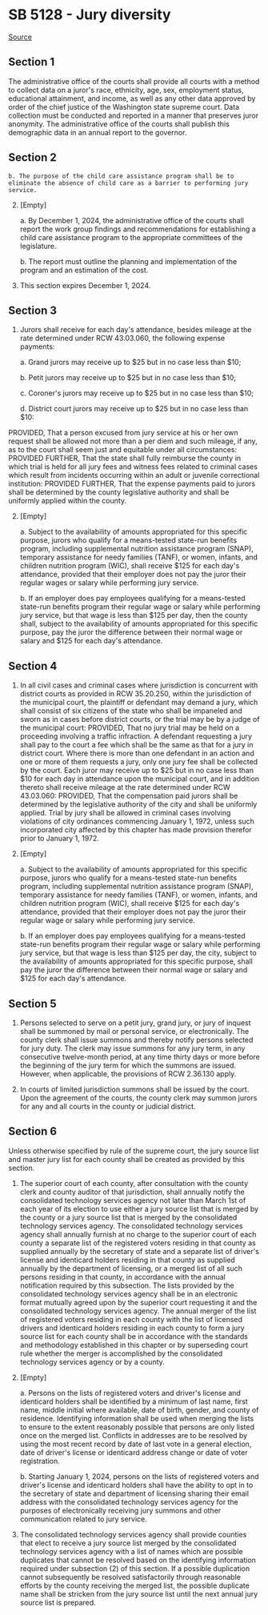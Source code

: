 # SB 5128 - Jury diversity

[Source](http://lawfilesext.leg.wa.gov/biennium/2023-24/Pdf/Bills/Senate%20Bills/5128-S.pdf)

## Section 1
The administrative office of the courts shall provide all courts with a method to collect data on a juror's race, ethnicity, age, sex, employment status, educational attainment, and income, as well as any other data approved by order of the chief justice of the Washington state supreme court. Data collection must be conducted and reported in a manner that preserves juror anonymity. The administrative office of the courts shall publish this demographic data in an annual report to the governor.

## Section 2
    b. The purpose of the child care assistance program shall be to eliminate the absence of child care as a barrier to performing jury service.

2. [Empty]

    a. By December 1, 2024, the administrative office of the courts shall report the work group findings and recommendations for establishing a child care assistance program to the appropriate committees of the legislature.

    b. The report must outline the planning and implementation of the program and an estimation of the cost.

3. This section expires December 1, 2024.

## Section 3
1. Jurors shall receive for each day's attendance, besides mileage at the rate determined under RCW 43.03.060, the following expense payments:

    a. Grand jurors may receive up to $25 but in no case less than $10;

    b. Petit jurors may receive up to $25 but in no case less than $10;

    c. Coroner's jurors may receive up to $25 but in no case less than $10;

    d. District court jurors may receive up to $25 but in no case less than $10:

PROVIDED, That a person excused from jury service at his or her own request shall be allowed not more than a per diem and such mileage, if any, as to the court shall seem just and equitable under all circumstances: PROVIDED FURTHER, That the state shall fully reimburse the county in which trial is held for all jury fees and witness fees related to criminal cases which result from incidents occurring within an adult or juvenile correctional institution: PROVIDED FURTHER, That the expense payments paid to jurors shall be determined by the county legislative authority and shall be uniformly applied within the county.

2. [Empty]

    a. Subject to the availability of amounts appropriated for this specific purpose, jurors who qualify for a means-tested state-run benefits program, including supplemental nutrition assistance program (SNAP), temporary assistance for needy families (TANF), or women, infants, and children nutrition program (WIC), shall receive $125 for each day's attendance, provided that their employer does not pay the juror their regular wages or salary while performing jury service.

    b. If an employer does pay employees qualifying for a means-tested state-run benefits program their regular wage or salary while performing jury service, but that wage is less than $125 per day, then the county shall, subject to the availability of amounts appropriated for this specific purpose, pay the juror the difference between their normal wage or salary and $125 for each day's attendance.

## Section 4
1. In all civil cases and criminal cases where jurisdiction is concurrent with district courts as provided in RCW 35.20.250, within the jurisdiction of the municipal court, the plaintiff or defendant may demand a jury, which shall consist of six citizens of the state who shall be impaneled and sworn as in cases before district courts, or the trial may be by a judge of the municipal court: PROVIDED, That no jury trial may be held on a proceeding involving a traffic infraction. A defendant requesting a jury shall pay to the court a fee which shall be the same as that for a jury in district court. Where there is more than one defendant in an action and one or more of them requests a jury, only one jury fee shall be collected by the court. Each juror may receive up to $25 but in no case less than $10 for each day in attendance upon the municipal court, and in addition thereto shall receive mileage at the rate determined under RCW 43.03.060: PROVIDED, That the compensation paid jurors shall be determined by the legislative authority of the city and shall be uniformly applied. Trial by jury shall be allowed in criminal cases involving violations of city ordinances commencing January 1, 1972, unless such incorporated city affected by this chapter has made provision therefor prior to January 1, 1972.

2. [Empty]

    a. Subject to the availability of amounts appropriated for this specific purpose, jurors who qualify for a means-tested state-run benefits program, including supplemental nutrition assistance program (SNAP), temporary assistance for needy families (TANF), or women, infants, and children nutrition program (WIC), shall receive $125 for each day's attendance, provided that their employer does not pay the juror their regular wage or salary while performing jury service.

    b. If an employer does pay employees qualifying for a means-tested state-run benefits program their regular wage or salary while performing jury service, but that wage is less than $125 per day, the city, subject to the availability of amounts appropriated for this specific purpose, shall pay the juror the difference between their normal wage or salary and $125 for each day's attendance.

## Section 5
1. Persons selected to serve on a petit jury, grand jury, or jury of inquest shall be summoned by mail or personal service, or electronically. The county clerk shall issue summons and thereby notify persons selected for jury duty. The clerk may issue summons for any jury term, in any consecutive twelve-month period, at any time thirty days or more before the beginning of the jury term for which the summons are issued. However, when applicable, the provisions of RCW 2.36.130 apply.

2. In courts of limited jurisdiction summons shall be issued by the court. Upon the agreement of the courts, the county clerk may summon jurors for any and all courts in the county or judicial district.

## Section 6
Unless otherwise specified by rule of the supreme court, the jury source list and master jury list for each county shall be created as provided by this section.

1. The superior court of each county, after consultation with the county clerk and county auditor of that jurisdiction, shall annually notify the consolidated technology services agency not later than March 1st of each year of its election to use either a jury source list that is merged by the county or a jury source list that is merged by the consolidated technology services agency. The consolidated technology services agency shall annually furnish at no charge to the superior court of each county a separate list of the registered voters residing in that county as supplied annually by the secretary of state and a separate list of driver's license and identicard holders residing in that county as supplied annually by the department of licensing, or a merged list of all such persons residing in that county, in accordance with the annual notification required by this subsection. The lists provided by the consolidated technology services agency shall be in an electronic format mutually agreed upon by the superior court requesting it and the consolidated technology services agency. The annual merger of the list of registered voters residing in each county with the list of licensed drivers and identicard holders residing in each county to form a jury source list for each county shall be in accordance with the standards and methodology established in this chapter or by superseding court rule whether the merger is accomplished by the consolidated technology services agency or by a county.

2. [Empty]

    a. Persons on the lists of registered voters and driver's license and identicard holders shall be identified by a minimum of last name, first name, middle initial where available, date of birth, gender, and county of residence. Identifying information shall be used when merging the lists to ensure to the extent reasonably possible that persons are only listed once on the merged list. Conflicts in addresses are to be resolved by using the most recent record by date of last vote in a general election, date of driver's license or identicard address change or date of voter registration.

    b. Starting January 1, 2024, persons on the lists of registered voters and driver's license and identicard holders shall have the ability to opt in to the secretary of state and department of licensing sharing their email address with the consolidated technology services agency for the purposes of electronically receiving jury summons and other communication related to jury service.

3. The consolidated technology services agency shall provide counties that elect to receive a jury source list merged by the consolidated technology services agency with a list of names which are possible duplicates that cannot be resolved based on the identifying information required under subsection (2) of this section. If a possible duplication cannot subsequently be resolved satisfactorily through reasonable efforts by the county receiving the merged list, the possible duplicate name shall be stricken from the jury source list until the next annual jury source list is prepared.
